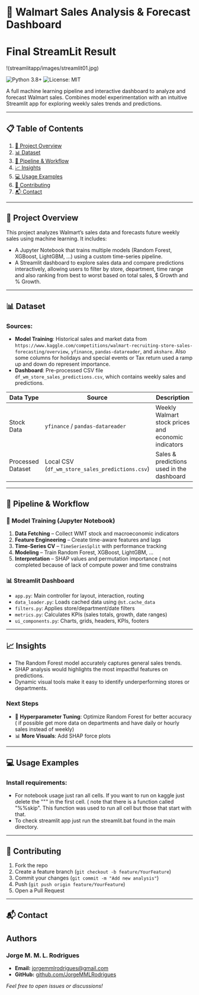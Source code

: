 # 🛒 Walmart Sales Analysis & Forecast Dashboard

# Final StreamLit Result
!(streamlitapp/images/streamlit01.jpg)


![Python 3.8+](https://img.shields.io/badge/python-3.8%2B-blue.svg) ![License: MIT](https://img.shields.io/badge/License-MIT-green.svg)

A full machine learning pipeline and interactive dashboard to analyze and forecast Walmart sales. Combines model experimentation with an intuitive Streamlit app for exploring weekly sales trends and predictions.

---

## 📋 Table of Contents

1. [📌 Project Overview](#-project-overview)
2. [📊 Dataset](#-dataset)
3. [🔄 Pipeline & Workflow](#-pipeline--workflow)
4. [📈 Insights](#-insights)
5. [💻 Usage Examples](#-usage-examples)
6. [🤝 Contributing](#-contributing)
7. [📬 Contact](#-contact)

---

## 📌 Project Overview

This project analyzes Walmart’s sales data and forecasts future weekly sales using machine learning. It includes:

- A Jupyter Notebook that trains multiple models (Random Forest, XGBoost, LightGBM, ...) using a custom time-series pipeline.
- A Streamlit dashboard to explore sales data and compare predictions interactively, allowing users to filter by store, department, time range and also ranking from best to worst based on total sales, $ Growth and % Growth.

---

## 📊 Dataset

### Sources:
- **Model Training**: Historical sales and market data from  `https://www.kaggle.com/competitions/walmart-recruiting-store-sales-forecasting/overview`, `yfinance`, `pandas-datareader`, and `akshare`. Also some columns for holidays and special events or Tax return used a ramp up and down do represent importance.
- **Dashboard**: Pre-processed CSV file `df_wm_store_sales_predictions.csv`, which contains weekly sales and predictions.

| Data Type         | Source                            | Description                                               |
|-------------------|------------------------------------|----------------------------------------------------------|
| Stock Data        | `yfinance` / `pandas-datareader`   | Weekly Walmart stock prices and economic indicators      |
| Processed Dataset | Local CSV (`df_wm_store_sales_predictions.csv`) | Sales & predictions used in the dashboard   |

---

## 🔄 Pipeline & Workflow

### 🧠 Model Training (Jupyter Notebook)
1. **Data Fetching** – Collect WMT stock and macroeconomic indicators
2. **Feature Engineering** – Create time-aware features and lags
3. **Time-Series CV** – `TimeSeriesSplit` with performance tracking
4. **Modeling** – Train Random Forest, XGBoost, LightGBM, ...
5. **Interpretation** – SHAP values and permutation importance ( not completed because of lack of compute power and time constrains

### 📊 Streamlit Dashboard
- `app.py`: Main controller for layout, interaction, routing
- `data_loader.py`: Loads cached data using `@st.cache_data`
- `filters.py`: Applies store/department/date filters
- `metrics.py`: Calculates KPIs (sales totals, growth, date ranges)
- `ui_components.py`: Charts, grids, headers, KPIs, footers

---

## 📈 Insights

- The Random Forest model accurately captures general sales trends.
- SHAP analysis would highlights the most impactful features on predictions.
- Dynamic visual tools make it easy to identify underperforming stores or departments.

### Next Steps

- 🔧 **Hyperparameter Tuning**: Optimize Random Forest for better accuracy  ( if possible get more data on departments and have daily or hourly sales instead of weekly)
- 📊 **More Visuals**: Add SHAP force plots  

---

## 💻 Usage Examples

### Install requirements:

- For notebook usage just ran all cells. If you want to run on kaggle just delete the """ in the first cell. ( note that there is a function called "%%skip". This function was used to run all cell but those that start with that.
- To check streamlit app just run the streamlit.bat found in the main directory.
---

## 🤝 Contributing

1. Fork the repo
2. Create a feature branch (`git checkout -b feature/YourFeature`)
3. Commit your changes (`git commit -m "Add new analysis"`)
4. Push (`git push origin feature/YourFeature`)
5. Open a Pull Request

---

## 📬 Contact

## Authors

### Jorge M. M. L. Rodrigues  
- **Email:** [jorgemmlrodrigues@gmail.com](mailto:jorgemmlrodrigues@gmail.com)  
- **GitHub:** [github.com/JorgeMMLRodrigues](https://github.com/JorgeMMLRodrigues)

*Feel free to open issues or discussions!*
